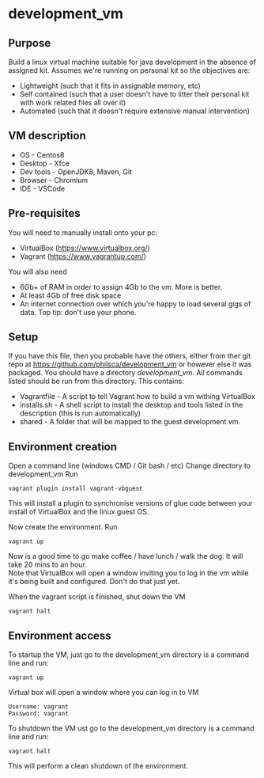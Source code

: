 # development_vm

## Purpose
Build a linux virtual machine suitable for java development in the absence of assigned kit.
Assumes we're running on personal kit so the objectives are:
- Lightweight (such that it fits in assignable memory, etc)
- Self contained (such that a user doesn't have to litter their personal kit with work related files all over it)
- Automated (such that it doesn't require extensive manual intervention)


## VM description
* OS - Centos8
* Desktop - Xfce
* Dev tools - OpenJDK8, Maven, Git
* Browser - Chromium
* IDE - VSCode

## Pre-requisites
You will need to manually install onto your pc:
- VirtualBox (https://www.virtualbox.org/)
- Vagrant (https://www.vagrantup.com/)

You will also need 
- 6Gb+ of RAM in order to assign 4Gb to the vm.  More is better.
- At least 4Gb of free disk space
- An internet connection over which you're happy to load several gigs of data.  Top tip: don't use your phone.


## Setup
If you have this file, then you probable have the others, either from ther git repo
at https://github.com/philsca/development_vm or however else it was packaged.
You should have a directory *development_vm*.  All commands listed should be run from this directory.
This contains:
* Vagrantfile - A script to tell Vagrant how to build a vm withing VirtualBox
* installs.sh - A shell script to install the desktop and tools listed in the description (this is run automatically)
* shared - A folder that will be mapped to the guest development vm.


## Environment creation
Open a command line (windows CMD / Git bash / etc)
Change directory to development_vm
Run

    vagrant plugin install vagrant-vbguest
  
This will install a plugin to synchronise versions of glue code between your install of VirtualBox and the linux guest OS.
  
Now create the environment.  Run

    vagrant up

Now is a good time to go make coffee / have lunch / walk the dog.  It will take 20 mins to an hour.  
Note that VirtualBox will open a window inviting you to log in the vm while it's being built and configured.  Don't do that just yet.

When the vagrant script is finished, shut down the VM

    vagrant halt
  
## Environment access
To startup the VM, just go to the development_vm directory is a command line and run:

    vagrant up
  
Virtual box will open a window where you can log in to VM

    Username: vagrant
    Password: vagrant

To shutdown the VM ust go to the development_vm directory is a command line and run:

    vagrant halt

This will perform a clean shutdown of the environment.
